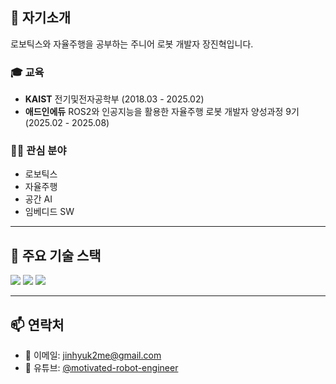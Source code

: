 <!-- About -->
## 👋 자기소개

로보틱스와 자율주행을 공부하는 주니어 로봇 개발자 장진혁입니다.

### 🎓 **교육**
- **KAIST** 전기및전자공학부 (2018.03 - 2025.02)
- **애드인에듀** ROS2와 인공지능을 활용한 자율주행 로봇 개발자 양성과정 9기 (2025.02 - 2025.08)
    
### 👨‍💻 **관심 분야**
- 로보틱스
- 자율주행
- 공간 AI
- 임베디드 SW

---

## 🚀 주요 기술 스택
<p align="left">
  <img src="https://img.shields.io/badge/ROS2-22314E?style=for-the-badge&logo=ros&logoColor=white"/>
  <img src="https://img.shields.io/badge/Python-3776AB?style=for-the-badge&logo=python&logoColor=white"/>
  <img src="https://img.shields.io/badge/C++-00599C?style=for-the-badge&logo=cplusplus&logoColor=white"/>
</p>

---

## 📫 연락처
- 📧 이메일: [jinhyuk2me@gmail.com](mailto:jinhyuk2me@gmail.com)  
- 🎥 유튜브: [@motivated-robot-engineer](https://www.youtube.com/@motivated-robot-engineer)  
